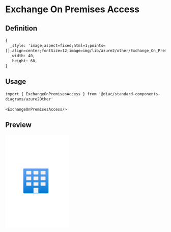 # Exchange On Premises Access

## Definition

```
{
  _style: 'image;aspect=fixed;html=1;points=[];align=center;fontSize=12;image=img/lib/azure2/other/Exchange_On_Premises_Access.svg;strokeColor=none;',
  _width: 40,
  _height: 68,
}
```

## Usage

```
import { ExchangeOnPremisesAccess } from '@diac/standard-components-diagrams/azure2Other'

<ExchangeOnPremisesAccess/>
```

## Preview

<img src="./exchange-on-premises-access.png" width="200"/>
